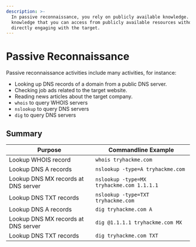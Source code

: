 ```yaml
---
description: >-
  In passive reconnaissance, you rely on publicly available knowledge. It is the
  knowledge that you can access from publicly available resources without
  directly engaging with the target.
---
```


# Passive Reconnaissance

Passive reconnaissance activities include many activities, for instance:

* Looking up DNS records of a domain from a public DNS server.
* Checking job ads related to the target website.
* Reading news articles about the target company.
* `whois` to query WHOIS servers
* `nslookup` to query DNS servers
* `dig` to query DNS servers

## Summary

| Purpose                             | Commandline Example                       |
| ----------------------------------- | ----------------------------------------- |
| Lookup WHOIS record                 | `whois tryhackme.com`                     |
| Lookup DNS A records                | `nslookup -type=A tryhackme.com`          |
| Lookup DNS MX records at DNS server | `nslookup -type=MX tryhackme.com 1.1.1.1` |
| Lookup DNS TXT records              | `nslookup -type=TXT tryhackme.com`        |
| Lookup DNS A records                | `dig tryhackme.com A`                     |
| Lookup DNS MX records at DNS server | `dig @1.1.1.1 tryhackme.com MX`           |
| Lookup DNS TXT records              | `dig tryhackme.com TXT`                   |
